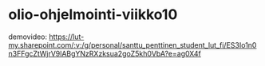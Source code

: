 # olio-ohjelmointi-viikko10
demovideo: https://lut-my.sharepoint.com/:v:/g/personal/santtu_penttinen_student_lut_fi/ES3Io1n0n3FFgcZtWjrV9lABgYNzRXzksua2goZ5kh0VbA?e=ag0X4f
